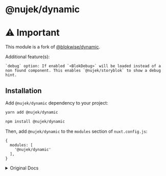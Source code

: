 # @nujek/dynamic

# ⚠️ Important
This module is a fork of [@blokwise/dynamic](https://github.com/blokwise/dynamic).

Additional feature(s):
 ```
 `debug` option: If enabled `<BlokDebug>` will be loaded instead of a non found component. This enables `@nujek/storyblok` to show a debug hint.
 ```


## Installation

Add `@nujek/dynamic` dependency to your project:

```bash
yarn add @nujek/dynamic
```

```bash
npm install @nujek/dynamic
```

Then, add `@nujek/dynamic` to the `modules` section of `nuxt.config.js`:

```js[nuxt.config.js]
{
  modules: [
    '@nujek/dynamic'
  ],
}
```

<details><summary>Original Docs</summary>

Read the official [docs](https://dynamic.blokwise.io)


## Props

### `component`

- **Type**: `String`

The name of the component which should be imported.
If the component was initialized with a prefix in `@nuxt/components` config, it should be loaded as such. Nevertheless it is possible to **ommit the prefix to automatically detect the right component** _(if there are no conflincting names)_.

_**Heads up**: Starting with version `v1.4.0` the prop `component` replaces the deprecated prop `name`.
Passing the component name by using `name` still works through `$attrs.name` internally.
However, this workaround will be removed in the next major version (`v.2.0.0+`)._

### `hydration`

- **Type**: `String`
- **Default**: `'WhenIdle'`
- _Options_: `'WhenIdle'`, `'WhenVisible'`, `'OnInteraction'`, `'Never'`

The hydration prop controls **when / how the component will be hydrated**. The hydration is implemented with `vue-lazy-hydration` thanks to [Markus Oberlehner](https://github.com/maoberlehner/vue-lazy-hydration).

### `componentRef`

- **Type**: `String` or `Number`
- **Default**: `null`

The componentRef prop adds a reference to the child component.

## Usage

### Use dynamic component

The dynamic component will be loaded as `NuxtDynamic`. The component will be loaded wheter you pass the name prefix or not. So in the following case it could load a component called `Logo` without prefix or a component called `nujekLogo` which is prefixed with `nujek` according to `@nuxt/components` configuration of your project / third party libraries.

```vue
<template>
  <NuxtDynamic component="Logo" />
</template>
```

### Load the component lazily

The dynamic component can be loaded lazily as `LazyNuxtDynamic`.

```vue
<template>
  <LazyNuxtDynamic component="Logo" />
</template>
```

</details>